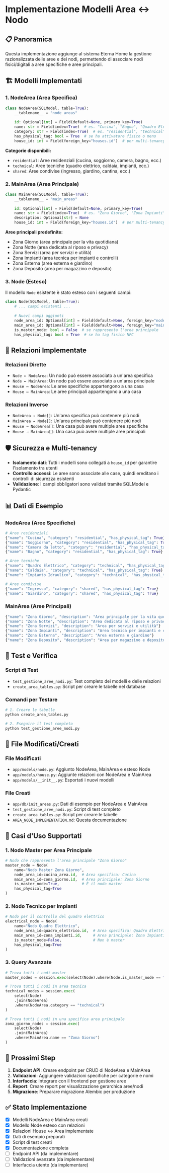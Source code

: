 # Implementazione Modelli Area ↔ Nodo

## 📋 Panoramica

Questa implementazione aggiunge al sistema Eterna Home la gestione razionalizzata delle aree e dei nodi, permettendo di associare nodi fisici/digitali a aree specifiche e aree principali.

## 🏗️ Modelli Implementati

### 1. NodeArea (Area Specifica)
```python
class NodeArea(SQLModel, table=True):
    __tablename__ = "node_areas"
    
    id: Optional[int] = Field(default=None, primary_key=True)
    name: str = Field(index=True)  # es. "Cucina", "Bagno", "Quadro Elettrico"
    category: str = Field(index=True)  # es. "residential", "technical", "shared"
    has_physical_tag: bool = True  # se ha attivatore fisico o meno
    house_id: int = Field(foreign_key="houses.id")  # per multi-tenancy
```

**Categorie disponibili:**
- `residential`: Aree residenziali (cucina, soggiorno, camera, bagno, ecc.)
- `technical`: Aree tecniche (quadro elettrico, caldaia, impianti, ecc.)
- `shared`: Aree condivise (ingresso, giardino, cantina, ecc.)

### 2. MainArea (Area Principale)
```python
class MainArea(SQLModel, table=True):
    __tablename__ = "main_areas"
    
    id: Optional[int] = Field(default=None, primary_key=True)
    name: str = Field(index=True)  # es. "Zona Giorno", "Zona Impianti"
    description: Optional[str] = None
    house_id: int = Field(foreign_key="houses.id")  # per multi-tenancy
```

**Aree principali predefinite:**
- Zona Giorno (area principale per la vita quotidiana)
- Zona Notte (area dedicata al riposo e privacy)
- Zona Servizi (area per servizi e utilità)
- Zona Impianti (area tecnica per impianti e controlli)
- Zona Esterna (area esterna e giardino)
- Zona Deposito (area per magazzino e deposito)

### 3. Node (Esteso)
Il modello `Node` esistente è stato esteso con i seguenti campi:

```python
class Node(SQLModel, table=True):
    # ... campi esistenti ...
    
    # Nuovi campi aggiunti
    node_area_id: Optional[int] = Field(default=None, foreign_key="node_areas.id", nullable=True)
    main_area_id: Optional[int] = Field(default=None, foreign_key="main_areas.id", nullable=True)
    is_master_node: bool = False  # se rappresenta l'area principale
    has_physical_tag: bool = True  # se ha tag fisico NFC
```

## 🔗 Relazioni Implementate

### Relazioni Dirette
- `Node ↔ NodeArea`: Un nodo può essere associato a un'area specifica
- `Node ↔ MainArea`: Un nodo può essere associato a un'area principale
- `House ↔ NodeArea`: Le aree specifiche appartengono a una casa
- `House ↔ MainArea`: Le aree principali appartengono a una casa

### Relazioni Inverse
- `NodeArea → Node[]`: Un'area specifica può contenere più nodi
- `MainArea → Node[]`: Un'area principale può contenere più nodi
- `House → NodeArea[]`: Una casa può avere multiple aree specifiche
- `House → MainArea[]`: Una casa può avere multiple aree principali

## 🛡️ Sicurezza e Multi-tenancy

- **Isolamento dati**: Tutti i modelli sono collegati a `house_id` per garantire l'isolamento tra utenti
- **Controllo accessi**: Le aree sono associate alle case, quindi ereditano i controlli di sicurezza esistenti
- **Validazione**: I campi obbligatori sono validati tramite SQLModel e Pydantic

## 📊 Dati di Esempio

### NodeArea (Aree Specifiche)
```python
# Aree residenziali
{"name": "Cucina", "category": "residential", "has_physical_tag": True}
{"name": "Soggiorno", "category": "residential", "has_physical_tag": True}
{"name": "Camera da letto", "category": "residential", "has_physical_tag": True}
{"name": "Bagno", "category": "residential", "has_physical_tag": True}

# Aree tecniche
{"name": "Quadro Elettrico", "category": "technical", "has_physical_tag": True}
{"name": "Caldaia", "category": "technical", "has_physical_tag": True}
{"name": "Impianto Idraulico", "category": "technical", "has_physical_tag": True}

# Aree condivise
{"name": "Ingresso", "category": "shared", "has_physical_tag": True}
{"name": "Giardino", "category": "shared", "has_physical_tag": True}
```

### MainArea (Aree Principali)
```python
{"name": "Zona Giorno", "description": "Area principale per la vita quotidiana"}
{"name": "Zona Notte", "description": "Area dedicata al riposo e privacy"}
{"name": "Zona Servizi", "description": "Area per servizi e utilità"}
{"name": "Zona Impianti", "description": "Area tecnica per impianti e controlli"}
{"name": "Zona Esterna", "description": "Area esterna e giardino"}
{"name": "Zona Deposito", "description": "Area per magazzino e deposito"}
```

## 🧪 Test e Verifica

### Script di Test
- `test_gestione_aree_nodi.py`: Test completo dei modelli e delle relazioni
- `create_area_tables.py`: Script per creare le tabelle nel database

### Comandi per Testare
```bash
# 1. Creare le tabelle
python create_area_tables.py

# 2. Eseguire il test completo
python test_gestione_aree_nodi.py
```

## 📁 File Modificati/Creati

### File Modificati
- `app/models/node.py`: Aggiunto NodeArea, MainArea e esteso Node
- `app/models/house.py`: Aggiunte relazioni con NodeArea e MainArea
- `app/models/__init__.py`: Esportati i nuovi modelli

### File Creati
- `app/db/init_areas.py`: Dati di esempio per NodeArea e MainArea
- `test_gestione_aree_nodi.py`: Script di test completo
- `create_area_tables.py`: Script per creare le tabelle
- `AREA_NODE_IMPLEMENTATION.md`: Questa documentazione

## 🎯 Casi d'Uso Supportati

### 1. Nodo Master per Area Principale
```python
# Nodo che rappresenta l'area principale "Zona Giorno"
master_node = Node(
    name="Nodo Master Zona Giorno",
    node_area_id=cucina_area.id,  # Area specifica: Cucina
    main_area_id=zona_giorno.id,  # Area principale: Zona Giorno
    is_master_node=True,          # È il nodo master
    has_physical_tag=True
)
```

### 2. Nodo Tecnico per Impianti
```python
# Nodo per il controllo del quadro elettrico
electrical_node = Node(
    name="Nodo Quadro Elettrico",
    node_area_id=quadro_elettrico.id,  # Area specifica: Quadro Elettrico
    main_area_id=zona_impianti.id,     # Area principale: Zona Impianti
    is_master_node=False,              # Non è master
    has_physical_tag=True
)
```

### 3. Query Avanzate
```python
# Trova tutti i nodi master
master_nodes = session.exec(select(Node).where(Node.is_master_node == True))

# Trova tutti i nodi in area tecnica
technical_nodes = session.exec(
    select(Node)
    .join(NodeArea)
    .where(NodeArea.category == "technical")
)

# Trova tutti i nodi in una specifica area principale
zona_giorno_nodes = session.exec(
    select(Node)
    .join(MainArea)
    .where(MainArea.name == "Zona Giorno")
)
```

## 🚀 Prossimi Step

1. **Endpoint API**: Creare endpoint per CRUD di NodeArea e MainArea
2. **Validazioni**: Aggiungere validazioni specifiche per categorie e nomi
3. **Interfaccia**: Integrare con il frontend per gestione aree
4. **Report**: Creare report per visualizzazione gerarchica aree/nodi
5. **Migrazione**: Preparare migrazione Alembic per produzione

## ✅ Stato Implementazione

- [x] Modelli NodeArea e MainArea creati
- [x] Modello Node esteso con relazioni
- [x] Relazioni House ↔ Area implementate
- [x] Dati di esempio preparati
- [x] Script di test creati
- [x] Documentazione completa
- [ ] Endpoint API (da implementare)
- [ ] Validazioni avanzate (da implementare)
- [ ] Interfaccia utente (da implementare) 